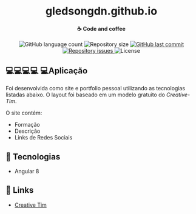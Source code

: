 <h1 align="center">
    <b>gledsongdn</b>.github.io
</h1>

<h4 align="center">
    ☕ Code and coffee
</h4>

<p align="center">
  <img alt="GitHub language count" src="https://img.shields.io/github/languages/count/gledsongdn/gledsongdn.github.io.svg">

  <img alt="Repository size" src="https://img.shields.io/github/repo-size/gledsongdn/gledsongdn.github.io.svg">
  
  <a href="https://github.com/gledsongdn/gledsongdn.github.io/commits/master">
    <img alt="GitHub last commit" src="https://img.shields.io/github/last-commit/gledsongdn/cli.svg">
  </a>

  <a href="https://github.com/gledsongdn/gledsongdn.github.io/issues">
    <img alt="Repository issues" src="https://img.shields.io/github/issues/gledsongdn/gledsongdn.github.io.svg">
  </a>

  <img alt="License" src="https://img.shields.io/badge/license-MIT-brightgreen">
</p>

## 💻💻💻💻 💻Aplicação

Foi desenvolvida como site e portfolio pessoal utilizando as tecnologias listadas abaixo. O layout foi baseado em um modelo gratuito do _Creative-Tim_.

O site contém:

* Formação
* Descrição
* Links de Redes Sociais

## 🚀 Tecnologias

* Angular 8

## 🔗 Links

* [Creative Tim](https://www.creative-tim.com/)
